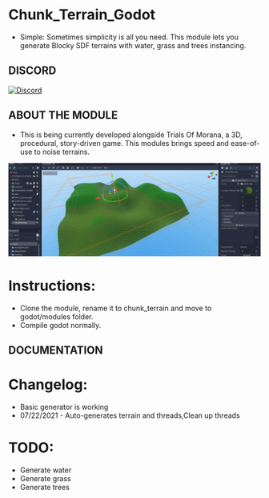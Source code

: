 # Chunk_Terrain_Godot

- Simple:
Sometimes simplicity is all you need. This module lets you generate Blocky SDF terrains with water, grass and trees instancing. 

## DISCORD

[![Discord](https://img.shields.io/discord/798876142458109952?logo=Discord "Discord")](https://discord.gg/Xfv3xrxT)

## ABOUT THE MODULE

- This is being currently developed alongside Trials Of Morana, a 3D, procedural, story-driven game. This modules brings speed and ease-of-use to noise terrains.


![Blocky screenshot](doc/basic_screenshot.png)

# Instructions:

- Clone the module, rename it to chunk_terrain and move to godot/modules folder.
- Compile godot normally.

## DOCUMENTATION

# Changelog:

- Basic generator is working
- 07/22/2021 - Auto-generates terrain and threads,Clean up threads

# TODO:
- Generate water
- Generate grass
- Generate trees


